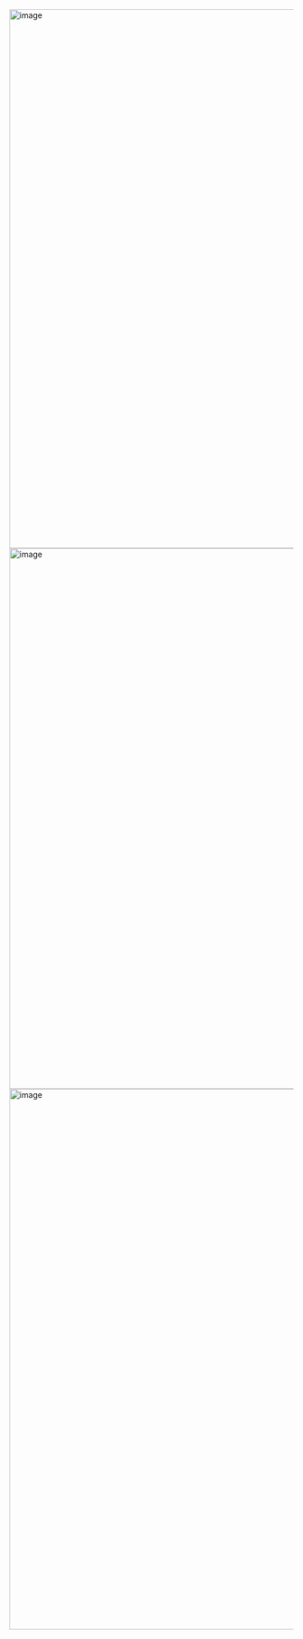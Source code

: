 <img width="956" alt="image" src="https://github.com/user-attachments/assets/e99053fe-e9d2-4a36-bbaa-814cfff05ea5" />

<img width="959" alt="image" src="https://github.com/user-attachments/assets/6196002d-5061-473e-8f54-e65c21434b99" />

<img width="959" alt="image" src="https://github.com/user-attachments/assets/dab38224-bc00-4d58-af62-e0d6da85ad5b" />
